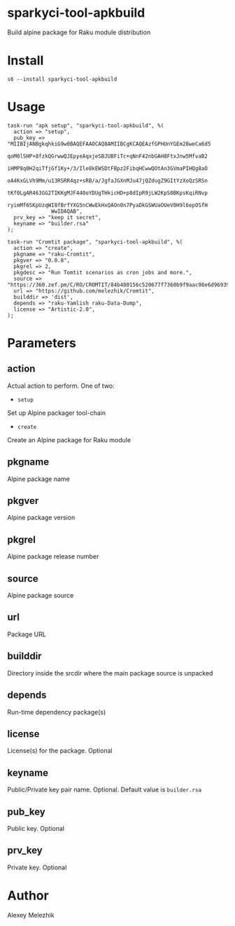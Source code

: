 # sparkyci-tool-apkbuild

Build alpine package for Raku module distribution

# Install

    s6 --install sparkyci-tool-apkbuild

# Usage

    task-run "apk setup", "sparkyci-tool-apkbuild", %(
      action => "setup",
      pub_key => "MIIBIjANBgkqhkiG9w0BAQEFAAOCAQ8AMIIBCgKCAQEAzfGPHUnYGEm28weCa6d5
                  qoM0lSHP+8fzkQGrwwQJEpyeAqxjeSBJUBFiTc+qNnF42nbGAH8FtxJnw5MfvaB2
                  iHMP8q0H2qiTfjGf1Ky+/3/Ile8kEWSDtFBpz2FibqHCwwQOtAn3GVmaPIHQg8aO
                  oA4KxGLVh9Mm/u13RSRR4qz+sRB/a/JgfaJGXnMJu47jQZdugZ9GItYzXoQzSRSn
                  tKf0LgAR463GG2TIKKgMJF440oYDUgTHkicHD+p8dIpR9jLW2KpS0BKpsKqiRNvp
                  ryimMf6SKpUzqWI8fBrfYXG5nCWwEkHxQAOn0n7PyaDkGSWUaOUeV0H9l6epOSfH
                  WwIDAQAB",
      prv_key => "keep it secret",
      keyname => "builder.rsa"
    );

    task-run "Cromtit package", "sparkyci-tool-apkbuild", %(
      action => "create",
      pkgname => "raku-Cromtit",
      pkgver => "0.0.8",
      pkgrel => 2,
      pkgdesc => "Run Tomtit scenarios as cron jobs and more.",
      source => "https://360.zef.pm/C/RO/CROMTIT/84b480156c520677f7360b9f9aac98e6d96939e9.tar.gz",
      url => "https://github.com/melezhik/Cromtit",
      builddir => 'dist',
      depends => "raku-Yamlish raku-Data-Dump",
      license => "Artistic-2.0",
    );

# Parameters

## action

Actual action to perform. One of two:

* `setup`

Set up Alpine packager tool-chain

* `create`

Create an Alpine package for Raku module

## pkgname

Alpine package name

## pkgver

Alpine package version

## pkgrel

Alpine package release number

## source

Alpine package source

## url

Package URL

## builddir

Directory inside the srcdir where the main package source is unpacked

## depends

Run-time dependency package(s)

## license

License(s) for the package. Optional

## keyname

Public/Private key pair name. Optional. Default value is `builder.rsa`

## pub_key

Public key. Optional

## prv_key

Private key. Optional

# Author

Alexey Melezhik
